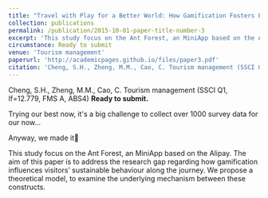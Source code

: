 ```yaml
---
title: "Travel with Play for a Better World: How Gamification Fosters Pro-Environmental Behaviour among Tourists."
collection: publications
permalink: /publication/2015-10-01-paper-title-number-3
excerpt: 'This study focus on the Ant Forest, an MiniApp based on the Alipay. The aim of this paper is to address the research gap regarding how gamification influences visitors’ sustainable behaviour along the journey. We propose a theoretical model, to examine the underlying mechanism between these constructs. '
circumstance: Ready to submit
venue: 'Tourism management'
paperurl: 'http://academicpages.github.io/files/paper3.pdf'
citation: 'Cheng, S.H., Zheng, M.M., Cao, C. Tourism management (SSCI Q1, If=12.779, FMS A, ABS4) Ready to submit.'
---
```

Cheng, S.H., Zheng, M.M., Cao, C.  Tourism management (SSCI Q1, If=12.779, FMS A, ABS4) **Ready to submit.**

Trying our best now, it's a big challenge to collect over 1000 survey data for our now...

Anyway, we made it🍾

This study focus on the Ant Forest, an MiniApp based on the Alipay. The aim of this paper is to address the research gap regarding how gamification influences visitors’ sustainable behaviour along the journey. We propose a theoretical model, to examine the underlying mechanism between these constructs.


